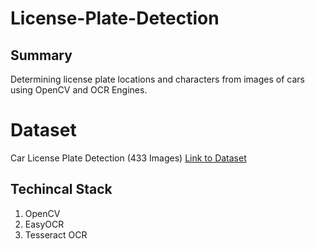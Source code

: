 # License-Plate-Detection

## Summary
Determining license plate locations and characters from images of cars using OpenCV and OCR Engines.


# Dataset
Car License Plate Detection (433 Images)
[Link to Dataset](https://www.kaggle.com/andrewmvd/car-plate-detection)

## Techincal Stack
1) OpenCV
2) EasyOCR
3) Tesseract OCR
